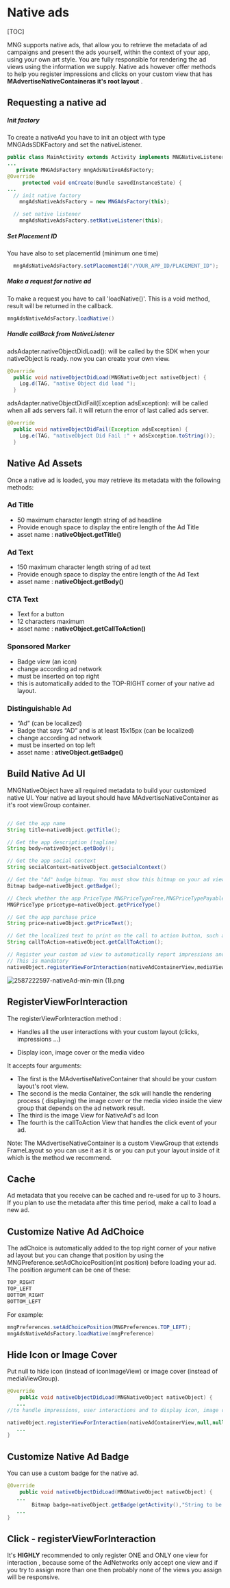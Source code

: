 # Native ads
[TOC]

MNG supports native ads, that allow you to retrieve the metadata of ad campaigns and present the ads yourself, within the context of your app, using your own art style. You are fully responsible
for rendering the ad views using the information we supply. Native ads however offer methods to help you register impressions and clicks on your custom view that has **MAdvertiseNativeContaineras it's root layout** . 

## Requesting a native ad

##### Init factory

To create a nativeAd  you have to init an object with type MNGAdsSDKFactory and set the nativeListener.

```java
public class MainActivity extends Activity implements MNGNativeListener{
...
   private MNGAdsFactory mngAdsNativeAdsFactory;
@Override
     protected void onCreate(Bundle savedInstanceState) {
...
  // init native factory
    mngAdsNativeAdsFactory = new MNGAdsFactory(this);

  // set native listener
    mngAdsNativeAdsFactory.setNativeListener(this);

```
##### Set Placement ID

You have also to set placementId (minimum one time)

```java
  mngAdsNativeAdsFactory.setPlacementId("/YOUR_APP_ID/PLACEMENT_ID");
```
##### Make a request for native ad
To make a request you have to call 'loadNative()'. This is a void method, result will be returned in the callback.


```java
mngAdsNativeAdsFactory.loadNative()
```
##### Handle callBack from NativeListener
adsAdapter.nativeObjectDidLoad(): will be called by the SDK when your nativeObject is ready. now you can create your own view.

```java
@Override
  public void nativeObjectDidLoad(MNGNativeObject nativeObject) {
    Log.d(TAG, "native Object did load ");
  }

```

adsAdapter.nativeObjectDidFail(Exception adsException): will be called when all ads servers fail. it will return the error of last called ads server.

```java
@Override
  public void nativeObjectDidFail(Exception adsException) {
    Log.e(TAG, "nativeObject Did Fail :" + adsException.toString());
  }

```

## Native Ad Assets

Once a native ad is loaded, you may retrieve its metadata with the following methods:

 
### **Ad Title**

 - 50 maximum character length string of ad headline
 - Provide enough space to display the entire length of the Ad Title
 - asset name : **nativeObject.getTitle()**
 
 
### **Ad Text**

 - 150 maximum character length string of ad text
 - Provide enough space to display the entire length of the Ad Text
 - asset name : **nativeObject.getBody()**
 
### **CTA Text**

 - Text for a button
 - 12 characters maximum
 - asset name : **nativeObject.getCallToAction()**
 
 
### **Sponsored Marker**

 - Badge view (an icon)
 - change according ad network
 - must be inserted on top right
 - this is automatically added to the TOP-RIGHT corner of your native ad layout.
 
### **Distinguishable Ad**

 - “Ad” (can be localized)
 - Badge that says “AD” and is at least 15x15px (can be localized)
 - change according ad network
 - must be inserted on top left
 - asset name : **ativeObject.getBadge()**

 
## Build Native Ad UI

MNGNativeObject have all required metadata to build your customized native UI. Your native ad layout should have MAdvertiseNativeContainer as it's root viewGroup container.



```java

// Get the app name
String title=nativeObject.getTitle();

// Get the app description (tagline)
String body=nativeObject.getBody();

// Get the app social context
String socialContext=nativeObject.getSocialContext()

// Get the "Ad" badge bitmap. You must show this bitmap on your ad view to denote an ad
Bitmap badge=nativeObject.getBadge();

// Check whether the app PriceType MNGPriceTypeFree,MNGPriceTypePayable or MNGPriceTypeUnknown
MNGPriceType pricetype=nativeObject.getPriceType()

// Get the app purchase price
String price=nativeObject.getPriceText();

// Get the localized text to print on the call to action button, such as "DOWNLOAD , LEARNE MORE ..."
String callToAction=nativeObject.getCallToAction();

// Register your custom ad view to automatically report impressions and clicks, and to display icon, image cover or the media video 
// This is mandatory
nativeObject.registerViewForInteraction(nativeAdContainerView,mediaViewGroup,iconImageView,nativeAdCallToActionView);

```
![2587222597-nativeAd-min-min (1).png](https://bitbucket.org/repo/GyRXRR/images/165955247-2587222597-nativeAd-min-min%20%281%29.png)


## RegisterViewForInteraction
The registerViewForInteraction method :

- Handles all the user interactions with your custom layout (clicks, impressions ...)

- Display icon, image cover or the media video 


It accepts four arguments: 

- The first is the MAdvertiseNativeContainer that should be your custom layout's root view.
- The second is the media Container, the sdk will handle the rendering process ( displaying) the image cover or the media video inside the view group that depends on the ad network result.
- The third is the image View for NativeAd's ad Icon
- The fourth is the callToAction View that handles the click event of your ad.

Note: The MAdvertiseNativeContainer is a custom ViewGroup that extends FrameLayout so you can use it as it is or you can put your layout inside of it which is the method we recommend.


## Cache

Ad metadata that you receive can be cached and re-used for up to 3 hours. If you plan to use the metadata after this time period, make a call to load a new ad.


## Customize Native Ad AdChoice

The adChoice is automatically added to the top right corner of your native ad layout but you can change that position by using the MNGPreference.setAdChoicePosition(int position) before loading your ad.
The position argument can be one of these:

```java
TOP_RIGHT
TOP_LEFT
BOTTOM_RIGHT
BOTTOM_LEFT
```
For example:

```java
mngPreferences.setAdChoicePosition(MNGPreferences.TOP_LEFT);
mngAdsNativeAdsFactory.loadNative(mngPreference)
```

## Hide Icon or Image Cover
Put null to hide icon (instead of iconImageView) or image cover (instead of mediaViewGroup).

```java
@Override
    public void nativeObjectDidLoad(MNGNativeObject nativeObject) {
   ...
//to handle impressions, user interactions and to display icon, image cover or the media video 

nativeObject.registerViewForInteraction(nativeAdContainerView,null,null,nativeAdCallToActionView);
   ...
}
```

## Customize Native Ad Badge

You can use a custom badge for the native ad.

```java
@Override
    public void nativeObjectDidLoad(MNGNativeObject nativeObject) {
   ...
        Bitmap badge=nativeObject.getBadge(getActivity(),"String to be displayed in the badge");
   ...
}
```


## Click - registerViewForInteraction

It's **HIGHLY** recommended to only register ONE and ONLY one view for interaction , because some of the AdNetworks only accept one view and if you try to assign more than one then probably none of the views you assign will be responsive.